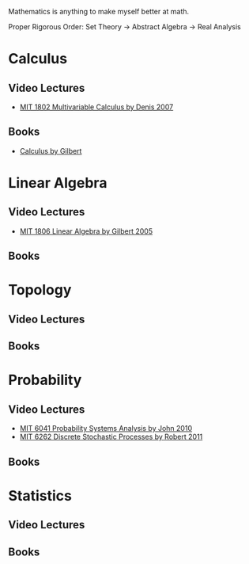 Mathematics is anything to make myself better at math.

Proper Rigorous Order:
Set Theory -> Abstract Algebra -> Real Analysis 

# Calculus

## Video Lectures
- [MIT 1802 Multivariable Calculus by Denis 2007](https://www.youtube.com/watch?v=PxCxlsl_YwY&list=PL4C4C8A7D06566F38)

## Books
- [Calculus by Gilbert](https://ocw.mit.edu/ans7870/resources/Strang/Edited/Calculus/Calculus.pdf)

# Linear Algebra

## Video Lectures
- [MIT 1806 Linear Algebra by Gilbert 2005](https://www.youtube.com/watch?v=ZK3O402wf1c&list=PLE7DDD91010BC51F8)

## Books

# Topology

## Video Lectures

## Books

# Probability 

## Video Lectures
- [MIT 6041 Probability Systems Analysis by John 2010](https://www.youtube.com/watch?v=j9WZyLZCBzs&list=PLUl4u3cNGP60A3XMwZ5sep719_nh95qOe)
- [MIT 6262 Discrete Stochastic Processes by Robert 2011](https://www.youtube.com/watch?v=7CYXy9J4Aao&list=PLEEF5322B331C1B98)

## Books

# Statistics

## Video Lectures

## Books
